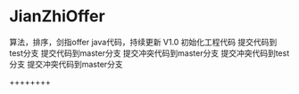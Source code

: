 # JianZhiOffer

算法，排序，剑指offer java代码，持续更新
V1.0 初始化工程代码
提交代码到test分支
提交代码到master分支
提交冲突代码到master分支
提交冲突代码到test分支
提交冲突代码到master分支

++++++++